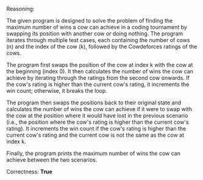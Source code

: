 Reasoning:

The given program is designed to solve the problem of finding the maximum number of wins a cow can achieve in a coding tournament by swapping its position with another cow or doing nothing. The program iterates through multiple test cases, each containing the number of cows (n) and the index of the cow (k), followed by the Cowdeforces ratings of the cows.

The program first swaps the position of the cow at index k with the cow at the beginning (index 0). It then calculates the number of wins the cow can achieve by iterating through the ratings from the second cow onwards. If the cow's rating is higher than the current cow's rating, it increments the win count; otherwise, it breaks the loop.

The program then swaps the positions back to their original state and calculates the number of wins the cow can achieve if it were to swap with the cow at the position where it would have lost in the previous scenario (i.e., the position where the cow's rating is higher than the current cow's rating). It increments the win count if the cow's rating is higher than the current cow's rating and the current cow is not the same as the cow at index k.

Finally, the program prints the maximum number of wins the cow can achieve between the two scenarios.

Correctness: **True**